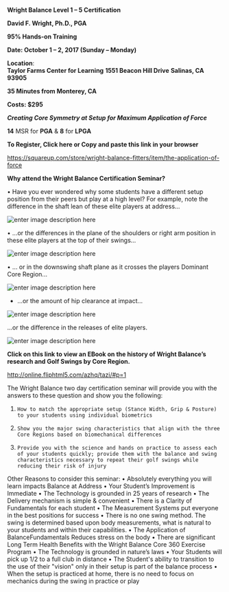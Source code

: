 


**Wright Balance Level 1 – 5 Certification** 

**David F. Wright, Ph.D., PGA**

**95% Hands-on Training**

**Date:  October 1 – 2, 2017 (Sunday – Monday)**

 **Location**:  
 **Taylor Farms Center for Learning** 
 **1551 Beacon Hill Drive**
 **Salinas, CA 93905**  
 
 **35 Minutes from Monterey, CA**


**Costs:  $295**

 ***Creating Core Symmetry at Setup for Maximum Application of Force*** 

**14** MSR for **PGA** & **8** for **LPGA**


**To Register, Click here or Copy and paste this link in your browser**

https://squareup.com/store/wright-balance-fitters/item/the-application-of-force

**Why attend the Wright Balance Certification Seminar?**  

•	Have you ever wondered why some students have a different setup position from their peers but play at a high level?  For example, note the difference in the shaft lean of these elite players at address...

![enter image description here](http://i.imgur.com/MdYVmKf.jpg)

•	...or the differences in the plane of the shoulders or right arm position in these elite players at the top of their swings...

![enter image description here](http://i.imgur.com/qa22rAC.jpg)

•	... or in the downswing shaft plane as it crosses the players Dominant Core Region...

![enter image description here](http://i.imgur.com/872UINZ.jpg) 

   - ...or the amount of hip clearance at impact...

![enter image description here](http://i.imgur.com/sqNEgUj.jpg)

...or the difference in the releases of elite players.

![enter image description here](http://i.imgur.com/mUlE6xk.jpg) 

**Click on this link to view an EBook on the history of Wright Balance’s research and Golf Swings by Core Region.**  

http://online.fliphtml5.com/azhq/tazi/#p=1 
  
The Wright Balance two day certification seminar will provide you with the answers to these question and show you the following:

1.     How to match the appropriate setup (Stance Width, Grip & Posture) to your students using individual biometrics  
2.     Show you the major swing characteristics that align with the three Core Regions based on biomechanical differences  
3.     Provide you with the science and hands on practice to assess each of your students quickly; provide them with the balance and swing characteristics necessary to repeat their golf swings while reducing their risk of injury 

 
Other Reasons to consider this seminar:
•	Absolutely everything you will learn impacts Balance at Address
•	Your Student’s Improvement is Immediate 
•	The Technology is grounded in 25 years of research 
•	The Delivery mechanism is simple & convenient 
•	There is a Clarity of Fundamentals for each student 
•	The Measurement Systems put everyone in the best positions for success 
•	There is no one swing method. The swing is determined based upon body measurements, what is natural to your students and within their capabilities.
•	The Application of BalanceFundamentals Reduces stress on the body 
•	There are significant Long Term Health Benefits with the Wright Balance Core 360 Exercise Program 
•	The Technology is grounded in nature’s laws 
•	Your Students will pick up 1/2 to a full club in distance 
•	The Student's ability to transition to the use of their "vision" only in their setup is part of the balance process 
•	When the setup is practiced at home, there is no need to focus on mechanics during the swing in practice or play 

